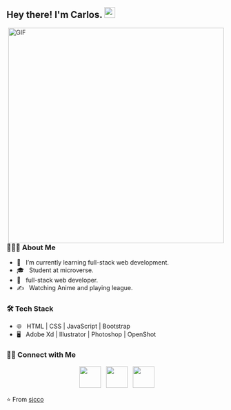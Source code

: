 <h2> Hey there! I'm Carlos. <img src="https://github.com/souvikguria98/souvikguria98/blob/master/Hi.gif" width="25"></h2>
<img align="right" alt="GIF" src="https://media.giphy.com/media/sULKEgDMX8LcI/source.gif" width="500"/>

<h3> 👨🏻‍💻 About Me </h3>

- 🔭 &nbsp; I’m currently learning full-stack web development.
- 🎓 &nbsp; Student at microverse.
- 💼 &nbsp; full-stack web developer.
- ✍️ &nbsp; Watching Anime and playing league.
 

<h3>🛠 Tech Stack</h3>

- 🌐 &nbsp; HTML | CSS | JavaScript | Bootstrap 
- 🖥 &nbsp; Adobe Xd | Illustrator | Photoshop | OpenShot

<h3> 🤝🏻 Connect with Me </h3>

<p align="center">
&nbsp; <a href="https://twitter.com/CarlosCamposO" target="_blank" rel="noopener noreferrer"><img src="https://img.icons8.com/plasticine/100/000000/twitter.png" width="50" /></a>  
&nbsp; <a href="https://www.linkedin.com/in//" target="_blank" rel="noopener noreferrer"><img src="https://img.icons8.com/plasticine/100/000000/linkedin.png" width="50" /></a>
&nbsp; <a href="mailto:sjcco104@gmail.com" target="_blank" rel="noopener noreferrer"><img src="https://img.icons8.com/plasticine/100/000000/gmail.png"  width="50" /></a>
</p>

⭐️ From [sjcco](https://github.com/sjcco)
